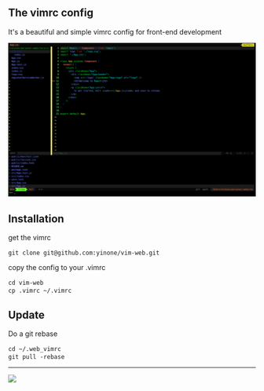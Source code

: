 ## The vimrc config
It's a beautiful and simple vimrc config for front-end development

![](vim.png)

## Installation
get the vimrc

    git clone git@github.com:yinone/vim-web.git

copy the config to your .vimrc

    cd vim-web
    cp .vimrc ~/.vimrc

## Update
    
 Do a git rebase

    cd ~/.web_vimrc
    git pull -rebase

---
![](https://dl.dropboxusercontent.com/s/blyjx1sh5ncdpqo/vi.png?dl=0)
